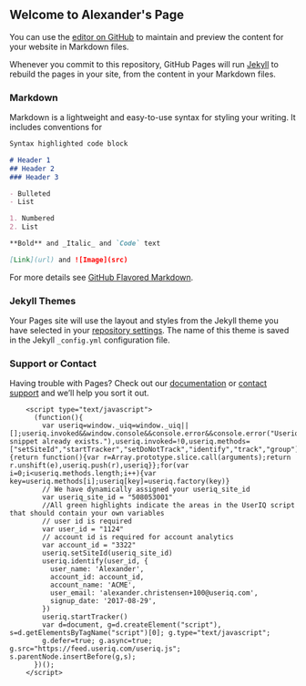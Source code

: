 ## Welcome to Alexander's Page

You can use the [editor on GitHub](https://github.com/Obijaunken0bi/Kenobi-Test/edit/master/index.md) to maintain and preview the content for your website in Markdown files.

Whenever you commit to this repository, GitHub Pages will run [Jekyll](https://jekyllrb.com/) to rebuild the pages in your site, from the content in your Markdown files.

### Markdown

Markdown is a lightweight and easy-to-use syntax for styling your writing. It includes conventions for

```markdown
Syntax highlighted code block

# Header 1
## Header 2
### Header 3

- Bulleted
- List

1. Numbered
2. List

**Bold** and _Italic_ and `Code` text

[Link](url) and ![Image](src)
```

For more details see [GitHub Flavored Markdown](https://guides.github.com/features/mastering-markdown/).

### Jekyll Themes

Your Pages site will use the layout and styles from the Jekyll theme you have selected in your [repository settings](https://github.com/Obijaunken0bi/Kenobi-Test/settings). The name of this theme is saved in the Jekyll `_config.yml` configuration file.

### Support or Contact

Having trouble with Pages? Check out our [documentation](https://help.github.com/categories/github-pages-basics/) or [contact support](https://github.com/contact) and we’ll help you sort it out.

        <script type="text/javascript">
          (function(){
            var useriq=window._uiq=window._uiq||[];useriq.invoked&&window.console&&console.error&&console.error("Useriq snippet already exists."),useriq.invoked=!0,useriq.methods=["setSiteId","startTracker","setDoNotTrack","identify","track","group"],useriq.factory=function(e){return function(){var r=Array.prototype.slice.call(arguments);return r.unshift(e),useriq.push(r),useriq}};for(var i=0;i<useriq.methods.length;i++){var key=useriq.methods[i];useriq[key]=useriq.factory(key)} 
            // We have dynamically assigned your useriq_site_id
            var useriq_site_id = "508053001"
            //All green highlights indicate the areas in the UserIQ script that should contain your own variables
            // user id is required
            var user_id = "1124"
            // account id is required for account analytics
            var account_id = "3322"
            useriq.setSiteId(useriq_site_id)
            useriq.identify(user_id, {
              user_name: 'Alexander',
              account_id: account_id,
              account_name: 'ACME',
              user_email: 'alexander.christensen+100@useriq.com',
              signup_date: '2017-08-29',
            })
            useriq.startTracker()
            var d=document, g=d.createElement("script"), s=d.getElementsByTagName("script")[0]; g.type="text/javascript";
            g.defer=true; g.async=true; g.src="https://feed.useriq.com/useriq.js"; s.parentNode.insertBefore(g,s);
          })();
        </script>
      
